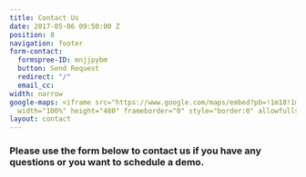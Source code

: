 ```yaml
---
title: Contact Us
date: 2017-05-06 09:50:00 Z
position: 8
navigation: footer
form-contact:
  formspree-ID: mnjjpybm
  button: Send Request
  redirect: "/"
  email_cc: 
width: narrow
google-maps: <iframe src="https://www.google.com/maps/embed?pb=!1m18!1m12!1m3!1d2482.8172861376975!2d-0.18113908437417783!3d51.516568017854055!2m3!1f0!2f0!3f0!3m2!1i1024!2i768!4f13.1!3m3!1m2!1s0x48761aad1c5702e9%3A0x887814eb0ec3756f!2s20+Eastbourne+Terrace%2C+London+W2%2C+UK!5e0!3m2!1sen!2sth!4v1494646621889"
  width="100%" height="480" frameborder="0" style="border:0" allowfullscreen></iframe>
layout: contact
---
```


### Please use the form below to contact us if you have any questions or you want to schedule a demo.